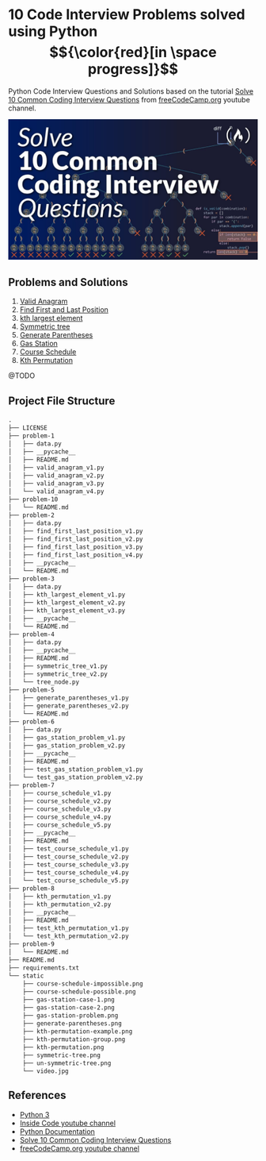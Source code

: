 # 10 Code Interview Problems solved using Python $${\color{red}[in \space progress]}$$

Python Code Interview Questions and Solutions based on the tutorial [Solve 10 Common Coding Interview Questions](https://www.youtube.com/watch?v=Peq4GCPNC5c) from [freeCodeCamp.org](https://www.youtube.com/@freecodecamp) youtube channel.

![](static/video.jpg)

## Problems and Solutions

1) [Valid Anagram](problem-1/README.md)
2) [Find First and Last Position](problem-2/README.md)
3) [kth largest element](problem-3/README.md)
4) [Symmetric tree](problem-4/README.md)
5) [Generate Parentheses](problem-5/README.md)
6) [Gas Station](problem-6/README.md)
7) [Course Schedule](problem-7/README.md)
8) [Kth Permutation](problem-8/README.md)

@TODO

## Project File Structure

```
.
├── LICENSE
├── problem-1
│   ├── data.py
│   ├── __pycache__
│   ├── README.md
│   ├── valid_anagram_v1.py
│   ├── valid_anagram_v2.py
│   ├── valid_anagram_v3.py
│   └── valid_anagram_v4.py
├── problem-10
│   └── README.md
├── problem-2
│   ├── data.py
│   ├── find_first_last_position_v1.py
│   ├── find_first_last_position_v2.py
│   ├── find_first_last_position_v3.py
│   ├── find_first_last_position_v4.py
│   ├── __pycache__
│   └── README.md
├── problem-3
│   ├── data.py
│   ├── kth_largest_element_v1.py
│   ├── kth_largest_element_v2.py
│   ├── kth_largest_element_v3.py
│   ├── __pycache__
│   └── README.md
├── problem-4
│   ├── data.py
│   ├── __pycache__
│   ├── README.md
│   ├── symmetric_tree_v1.py
│   ├── symmetric_tree_v2.py
│   └── tree_node.py
├── problem-5
│   ├── generate_parentheses_v1.py
│   ├── generate_parentheses_v2.py
│   └── README.md
├── problem-6
│   ├── data.py
│   ├── gas_station_problem_v1.py
│   ├── gas_station_problem_v2.py
│   ├── __pycache__
│   ├── README.md
│   ├── test_gas_station_problem_v1.py
│   └── test_gas_station_problem_v2.py
├── problem-7
│   ├── course_schedule_v1.py
│   ├── course_schedule_v2.py
│   ├── course_schedule_v3.py
│   ├── course_schedule_v4.py
│   ├── course_schedule_v5.py
│   ├── __pycache__
│   ├── README.md
│   ├── test_course_schedule_v1.py
│   ├── test_course_schedule_v2.py
│   ├── test_course_schedule_v3.py
│   ├── test_course_schedule_v4.py
│   └── test_course_schedule_v5.py
├── problem-8
│   ├── kth_permutation_v1.py
│   ├── kth_permutation_v2.py
│   ├── __pycache__
│   ├── README.md
│   ├── test_kth_permutation_v1.py
│   └── test_kth_permutation_v2.py
├── problem-9
│   └── README.md
├── README.md
├── requirements.txt
└── static
    ├── course-schedule-impossible.png
    ├── course-schedule-possible.png
    ├── gas-station-case-1.png
    ├── gas-station-case-2.png
    ├── gas-station-problem.png
    ├── generate-parentheses.png
    ├── kth-permutation-example.png
    ├── kth-permutation-group.png
    ├── kth-permutation.png
    ├── symmetric-tree.png
    ├── un-symmetric-tree.png
    └── video.jpg
```

## References

- [Python 3](https://www.python.org/)
- [Inside Code youtube channel](https://www.youtube.com/@insidecode)
- [Python Documentation](https://www.python.org/)
- [Solve 10 Common Coding Interview Questions](https://www.youtube.com/watch?v=Peq4GCPNC5c)
- [freeCodeCamp.org youtube channel](https://www.youtube.com/@freecodecamp)


